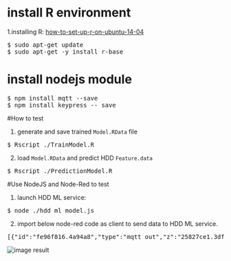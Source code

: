 # install R environment

1.installing R: [how-to-set-up-r-on-ubuntu-14-04](https://www.digitalocean.com/community/tutorials/how-to-set-up-r-on-ubuntu-14-04)
<pre>
$ sudo apt-get update
$ sudo apt-get -y install r-base
</pre>

# install nodejs module
<pre>
$ npm install mqtt --save
$ npm install keypress -- save
</pre>

#How to test
1. generate and save trained `Model.RData` file
<pre>
$ Rscript ./TrainModel.R
</pre>

2. load `Model.RData` and predict HDD `Feature.data`
<pre>
$ Rscript ./PredictionModel.R
</pre>

#Use NodeJS and Node-Red to test
1. launch HDD ML service:
<pre>
$ node ./hdd_ml_model.js
</pre>

2. import below node-red code as client to send data to HDD ML service.
<pre>
[{"id":"fe96f816.4a94a8","type":"mqtt out","z":"25827ce1.3df244","name":"ML_predict","topic":"/ML_HDD/12345/predict","qos":"0","retain":"","broker":"a6b7ff3c.2c927","x":416,"y":154,"wires":[]},{"id":"9e4445d2.4bc1a8","type":"inject","z":"25827ce1.3df244","name":"test data 1","topic":"/ML_HDD/12345/predict","payload":"{\"HDD_data\": {\"smart1\": 10,\"smart2\": 20,\"smart3\": 30, \"smart5\":8, \"smart9\":1761, \"smart187\":4, \"smart192\":0, \"smart194\":30, \"smart197\":0, \"smart198\":0},\"SessionID\":12345}","payloadType":"json","repeat":"","crontab":"","once":false,"x":139,"y":154,"wires":[["fe96f816.4a94a8"]]},{"id":"df8d44a7.d52868","type":"mqtt in","z":"25827ce1.3df244","name":"ML_predict_result","topic":"/ML_HDD/+/predict_result","qos":"0","broker":"a6b7ff3c.2c927","x":143,"y":239,"wires":[["c81505a.21205f8"]]},{"id":"c81505a.21205f8","type":"debug","z":"25827ce1.3df244","name":"","active":true,"console":"false","complete":"false","x":404,"y":239,"wires":[]},{"id":"a6b7ff3c.2c927","type":"mqtt-broker","z":"25827ce1.3df244","broker":"172.22.215.238","port":"1883","tls":null,"clientid":"","usetls":false,"compatmode":true,"keepalive":"60","cleansession":true,"willTopic":"","willQos":"0","willRetain":null,"willPayload":"","birthTopic":"","birthQos":"0","birthRetain":null,"birthPayload":""}]
</pre>

![image result](https://github.com/ivan0124/my-study/blob/master/R_QA_ML_model/images/20161117_ML.png)

